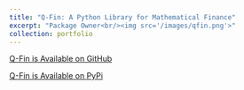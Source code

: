 ```yaml
---
title: "Q-Fin: A Python Library for Mathematical Finance"
excerpt: "Package Owner<br/><img src='/images/qfin.png'>"
collection: portfolio
---
```


[Q-Fin is Available on GitHub](https://github.com/romanmichaelpaolucci/Q-Fin)

[Q-Fin is Available on PyPi](https://pypi.org/project/qfin/)
